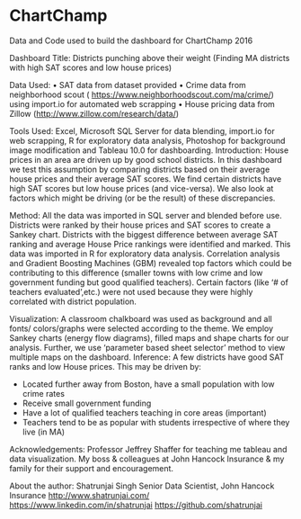 # ChartChamp
Data and Code used to build the dashboard for ChartChamp 2016

Dashboard Title:  Districts punching above their weight (Finding MA districts with high SAT scores and low house prices)

Data Used:
•	SAT data from dataset provided
•	Crime data from neighborhood scout ( https://www.neighborhoodscout.com/ma/crime/) using import.io for automated web scrapping
•	House pricing data from Zillow (http://www.zillow.com/research/data/)

Tools Used: Excel, Microsoft SQL Server for data blending, import.io for web scrapping, R for exploratory data analysis, Photoshop for background image modification and Tableau 10.0 for dashboarding.
Introduction: House prices in an area are driven up by good school districts. In this dashboard we test this assumption by comparing districts based on their average house prices and their average SAT scores. We find certain districts have high SAT scores but low house prices (and vice-versa). We also look at factors which might be driving (or be the result) of these discrepancies. 

Method: All the data was imported in SQL server  and blended before use. Districts were ranked by their house prices and SAT scores to create a Sankey chart. Districts with the biggest difference between average SAT ranking and average House Price rankings were identified and marked. This data was imported in R for exploratory data analysis. Correlation analysis and Gradient Boosting Machines (GBM) revealed top factors which could be contributing to this difference (smaller towns with low crime and low government funding but good qualified teachers). Certain factors (like ‘# of teachers evaluated’,etc.) were not used because they were highly correlated with district population.

Visualization: A classroom chalkboard was used as background and all fonts/ colors/graphs were selected according to the theme. We employ Sankey charts (energy flow diagrams), filled maps and shape charts for our analysis. Further, we use ‘parameter based sheet selector’ method to view multiple maps on the dashboard.
Inference: A few districts have good SAT ranks and low House prices. This may be driven by:
-	Located further away from Boston, have a small population with low crime rates 
-	Receive small government funding 
-	Have a lot of qualified teachers teaching in core areas (important)
-	Teachers tend to be as popular with students irrespective of where they live (in MA)

Acknowledgements: Professor Jeffrey Shaffer for teaching me tableau and data visualization. My boss & colleagues at John Hancock Insurance & my family for their support and encouragement. 

About the author:
Shatrunjai Singh
Senior Data Scientist, John Hancock Insurance
http://www.shatrunjai.com/    https://www.linkedin.com/in/shatrunjai  https://github.com/shatrunjai

